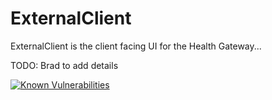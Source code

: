 # ExternalClient

ExternalClient is the client facing UI for the Health Gateway...

TODO:  Brad to add details

[![Known Vulnerabilities](https://snyk.io//test/github/bcgov/healthgateway/badge.svg?targetFile=Apps/ExternalClient/src/package.json)](https://snyk.io//test/github/bcgov/healthgateway?targetFile=Apps/ExternalClient/src/package.json)
